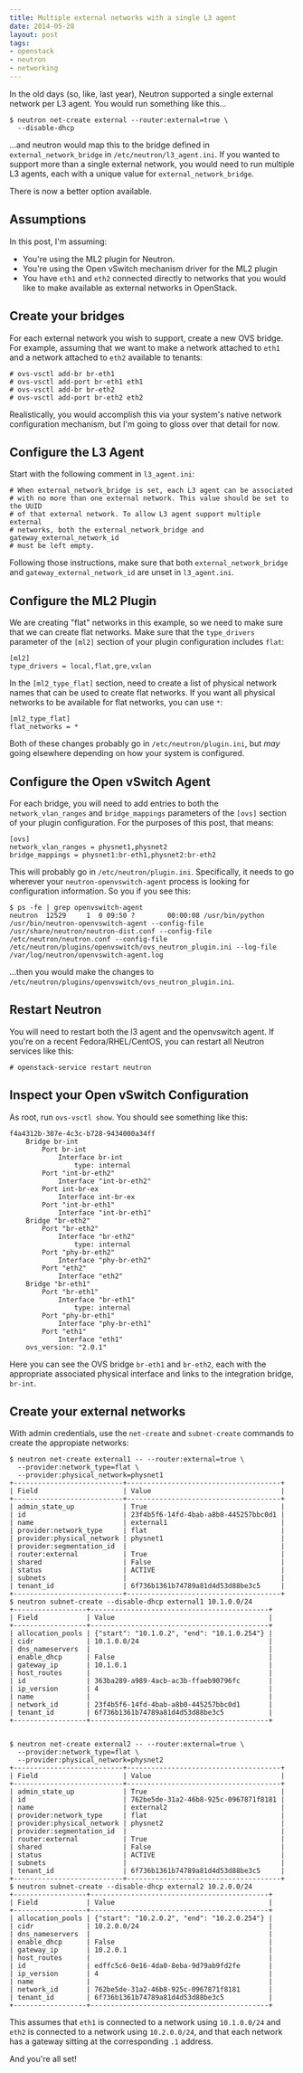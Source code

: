 ```yaml
---
title: Multiple external networks with a single L3 agent
date: 2014-05-28
layout: post
tags:
- openstack
- neutron
- networking
---
```


In the old days (so, like, last year), Neutron supported a single
external network per L3 agent.  You would run something like this...

    $ neutron net-create external --router:external=true \
      --disable-dhcp

...and neutron would map this to the bridge defined in
`external_network_bridge` in `/etc/neutron/l3_agent.ini`.  If you
wanted to support more than a single external network, you would need
to run multiple L3 agents, each with a unique value for
`external_network_bridge`.

There is now a better option available.

Assumptions
-----------

In this post, I'm assuming:

- You're using the ML2 plugin for Neutron.
- You're using the Open vSwitch mechanism driver for the ML2 plugin
- You have `eth1` and `eth2` connected directly to networks that you
  would like to make available as external networks in OpenStack.

Create your bridges
-------------------

For each external network you wish to support, create a new OVS
bridge.  For example, assuming that we want to make a network attached
to `eth1` and a network attached to `eth2` available to tenants:

    # ovs-vsctl add-br br-eth1
    # ovs-vsctl add-port br-eth1 eth1
    # ovs-vsctl add-br br-eth2
    # ovs-vsctl add-port br-eth2 eth2

Realistically, you would accomplish this via your system's native
network configuration mechanism, but I'm going to gloss over that
detail for now.

Configure the L3 Agent
----------------------

Start with the following comment in `l3_agent.ini`:

    # When external_network_bridge is set, each L3 agent can be associated
    # with no more than one external network. This value should be set to the UUID
    # of that external network. To allow L3 agent support multiple external
    # networks, both the external_network_bridge and gateway_external_network_id
    # must be left empty.

Following those instructions, make sure that both
`external_network_bridge` and `gateway_external_network_id` are unset
in `l3_agent.ini`.

Configure the ML2 Plugin
------------------------

We are creating "flat" networks in this example, so we need to make
sure that we can create flat networks.  Make sure that the
`type_drivers` parameter of the `[ml2]` section of your plugin
configuration includes `flat`:

    [ml2]
    type_drivers = local,flat,gre,vxlan

In the `[ml2_type_flat]` section, need to create a list of physical
network names that can be used to create flat networks.  If you want
all physical networks to be available for flat networks, you can use
`*`:

    [ml2_type_flat]
    flat_networks = *    

Both of these changes probably go in `/etc/neutron/plugin.ini`, but
*may* going elsewhere depending on how your system is configured.

Configure the Open vSwitch Agent
---------------------------------

For each bridge, you will need to add entries to both the
`network_vlan_ranges` and `bridge_mappings` parameters of the `[ovs]`
section of your plugin configuration.  For the purposes of this post,
that means:

    [ovs]
    network_vlan_ranges = physnet1,physnet2
    bridge_mappings = physnet1:br-eth1,physnet2:br-eth2

This will probably go in `/etc/neutron/plugin.ini`.  Specifically, it
needs to go wherever your `neutron-openvswitch-agent` process is
looking for configuration information.  So you if you see this:

    $ ps -fe | grep openvswitch-agent
    neutron  12529     1  0 09:50 ?        00:00:08 /usr/bin/python /usr/bin/neutron-openvswitch-agent --config-file /usr/share/neutron/neutron-dist.conf --config-file /etc/neutron/neutron.conf --config-file /etc/neutron/plugins/openvswitch/ovs_neutron_plugin.ini --log-file /var/log/neutron/openvswitch-agent.log

...then you would make the changes to `/etc/neutron/plugins/openvswitch/ovs_neutron_plugin.ini`.

Restart Neutron
---------------

You will need to restart both the l3 agent and the openvswitch agent.
If you're on a recent Fedora/RHEL/CentOS, you can restart all Neutron
services like this:

    # openstack-service restart neutron

Inspect your Open vSwitch Configuration
---------------------------------------

As root, run `ovs-vsctl show`.  You should see something like this:

    f4a4312b-307e-4c3c-b728-9434000a34ff
        Bridge br-int
            Port br-int
                Interface br-int
                    type: internal
            Port "int-br-eth2"
                Interface "int-br-eth2"
            Port int-br-ex
                Interface int-br-ex
            Port "int-br-eth1"
                Interface "int-br-eth1"
        Bridge "br-eth2"
            Port "br-eth2"
                Interface "br-eth2"
                    type: internal
            Port "phy-br-eth2"
                Interface "phy-br-eth2"
            Port "eth2"
                Interface "eth2"
        Bridge "br-eth1"
            Port "br-eth1"
                Interface "br-eth1"
                    type: internal
            Port "phy-br-eth1"
                Interface "phy-br-eth1"
            Port "eth1"
                Interface "eth1"
        ovs_version: "2.0.1"

Here you can see the OVS bridge `br-eth1` and `br-eth2`, each with the
appropriate associated physical interface and links to the integration
bridge, `br-int`.

Create your external networks
-----------------------------

With admin credentials, use the `net-create` and `subnet-create`
commands to create the appropiate networks:

    $ neutron net-create external1 -- --router:external=true \
      --provider:network_type=flat \
      --provider:physical_network=physnet1
    +---------------------------+--------------------------------------+
    | Field                     | Value                                |
    +---------------------------+--------------------------------------+
    | admin_state_up            | True                                 |
    | id                        | 23f4b5f6-14fd-4bab-a8b0-445257bbc0d1 |
    | name                      | external1                            |
    | provider:network_type     | flat                                 |
    | provider:physical_network | physnet1                             |
    | provider:segmentation_id  |                                      |
    | router:external           | True                                 |
    | shared                    | False                                |
    | status                    | ACTIVE                               |
    | subnets                   |                                      |
    | tenant_id                 | 6f736b1361b74789a81d4d53d88be3c5     |
    +---------------------------+--------------------------------------+
    $ neutron subnet-create --disable-dhcp external1 10.1.0.0/24
    +------------------+--------------------------------------------+
    | Field            | Value                                      |
    +------------------+--------------------------------------------+
    | allocation_pools | {"start": "10.1.0.2", "end": "10.1.0.254"} |
    | cidr             | 10.1.0.0/24                                |
    | dns_nameservers  |                                            |
    | enable_dhcp      | False                                      |
    | gateway_ip       | 10.1.0.1                                   |
    | host_routes      |                                            |
    | id               | 363ba289-a989-4acb-ac3b-ffaeb90796fc       |
    | ip_version       | 4                                          |
    | name             |                                            |
    | network_id       | 23f4b5f6-14fd-4bab-a8b0-445257bbc0d1       |
    | tenant_id        | 6f736b1361b74789a81d4d53d88be3c5           |
    +------------------+--------------------------------------------+
    

    $ neutron net-create external2 -- --router:external=true \
      --provider:network_type=flat \
      --provider:physical_network=physnet2
    +---------------------------+--------------------------------------+
    | Field                     | Value                                |
    +---------------------------+--------------------------------------+
    | admin_state_up            | True                                 |
    | id                        | 762be5de-31a2-46b8-925c-0967871f8181 |
    | name                      | external2                            |
    | provider:network_type     | flat                                 |
    | provider:physical_network | physnet2                             |
    | provider:segmentation_id  |                                      |
    | router:external           | True                                 |
    | shared                    | False                                |
    | status                    | ACTIVE                               |
    | subnets                   |                                      |
    | tenant_id                 | 6f736b1361b74789a81d4d53d88be3c5     |
    +---------------------------+--------------------------------------+
    $ neutron subnet-create --disable-dhcp external2 10.2.0.0/24
    +------------------+--------------------------------------------+
    | Field            | Value                                      |
    +------------------+--------------------------------------------+
    | allocation_pools | {"start": "10.2.0.2", "end": "10.2.0.254"} |
    | cidr             | 10.2.0.0/24                                |
    | dns_nameservers  |                                            |
    | enable_dhcp      | False                                      |
    | gateway_ip       | 10.2.0.1                                   |
    | host_routes      |                                            |
    | id               | edffc5c6-0e16-4da0-8eba-9d79ab9fd2fe       |
    | ip_version       | 4                                          |
    | name             |                                            |
    | network_id       | 762be5de-31a2-46b8-925c-0967871f8181       |
    | tenant_id        | 6f736b1361b74789a81d4d53d88be3c5           |
    +------------------+--------------------------------------------+

This assumes that `eth1` is connected to a network using
`10.1.0.0/24` and `eth2` is connected to a network using
`10.2.0.0/24`, and that each network has a gateway sitting at the
corresponding `.1` address.

And you're all set!

